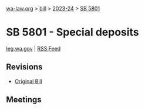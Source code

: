 [wa-law.org](/) > [bill](/bill/) > [2023-24](/bill/2023-24/) > [SB 5801](/bill/2023-24/sb/5801/)

# SB 5801 - Special deposits
[leg.wa.gov](https://app.leg.wa.gov/billsummary?BillNumber=5801&Year=2023&Initiative=false) | [RSS Feed](./rss.xml)

## Revisions
* [Original Bill](1/)

## Meetings